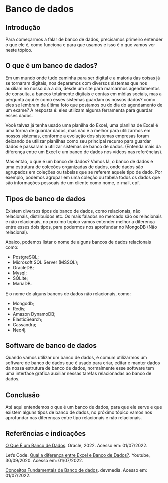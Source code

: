 # Banco de dados
 
## Introdução
 
Para começarmos a falar de banco de dados, precisamos primeiro entender o que ele é, como funciona e para que usamos e isso é o que vamos ver neste tópico.
 
## O que é um banco de dados?
 
Em um mundo onde tudo caminha para ser digital e a maioria das coisas já se tornaram digitais,
nos deparamos com diversos sistemas que nos auxiliam no nosso dia a dia, desde um site para marcarmos agendamentos de consulta, a bancos totalmente digitais e contas em mídias sociais, mas a pergunta aqui é: como esses sistemas guardam os nossos dados? como eles se lembram da última foto que postamos ou do dia
do agendamento de um exame? A resposta é: eles utilizam alguma ferramenta para guardar esses dados.
 
Você talvez já tenha usado uma planilha do Excel, uma planilha de Excel é uma forma de guardar dados,
mas não é a melhor para utilizarmos em nossos sistemas, conforme a evolução dos sistemas empresas foram deixando
de utilizar planilhas como seu principal recurso para guardar dados e passaram a utilizar sistemas de
banco de dados. (Entenda mais da diferença entre um Excel e um banco de dados nos vídeos nas referências).
 
Mas então, o que é um banco de dados? Vamos lá, o banco de dados é uma estrutura de coleções organizadas de dados,
onde dados são agrupados em coleções ou tabelas que se referem aquele tipo de dado. Por exemplo, podemos agrupar em uma
coleção ou tabela todos os dados que são informações pessoais de um cliente como nome, e-mail, cpf.
 
## Tipos de banco de dados
 
Existem diversos tipos de banco de dados, como relacionais, não relacionais, distribuídos etc.
Os mais falados no mercado são os relacionais e não relacionais, no próximo tópico vamos entender melhor a
diferença entre esses dois tipos, para podermos nos aprofundar no MongoDB (Não relacional).
 
Abaixo, podemos listar o nome de alguns bancos de dados relacionais como:
 
- PostgreSQL;
- Microsoft SQL Server (MSSQL);
- OracleDB;
- Mysql;
- SQLite;
- MariaDB.
 
E o nome de alguns bancos de dados não relacionais, como:
 
- Mongodb;
- Redis;
- Amazon DynamoDB;
- ElasticSearch;
- Cassandra;
- Neo4j.
 
## Software de banco de dados
Quando vamos utilizar um banco de dados, é comum utilizarmos um software de banco de dados que é usado para
criar, editar e manter dados da nossa estrutura de banco de dados, normalmente esse software tem uma interface gráfica
auxiliar nessas tarefas relacionadas ao banco de dados.
 
## Conclusão
 
Até aqui entendemos o que é um banco de dados, para que ele serve e que existem alguns tipos de banco
de dados, no próximo tópico vamos nos aprofundar nas diferenças entre tipo relacionais e não relacionais.
 
## Referências e indicações
[O Que É um Banco de Dados](https://www.oracle.com/br/database/what-is-database/). Oracle, 2022. Acesso em: 01/07/2022.
 
Let’s Code. [Qual a diferença entre Excel e Banco de Dados?](https://www.youtube.com/watch?v=0ZNVWIklNlQ). Youtube, 30/09/2020. Acesso em: 01/07/2022.
 
[Conceitos Fundamentais de Banco de dados](https://www.devmedia.com.br/conceitos-fundamentais-de-banco-de-dados/1649). devmedia. Acesso em: 01/07/2022.
 
 
 

